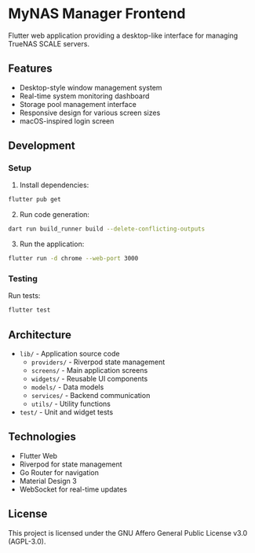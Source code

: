 # MyNAS Manager Frontend

Flutter web application providing a desktop-like interface for managing TrueNAS SCALE servers.

## Features

- Desktop-style window management system
- Real-time system monitoring dashboard
- Storage pool management interface
- Responsive design for various screen sizes
- macOS-inspired login screen

## Development

### Setup

1. Install dependencies:
```bash
flutter pub get
```

2. Run code generation:
```bash
dart run build_runner build --delete-conflicting-outputs
```

3. Run the application:
```bash
flutter run -d chrome --web-port 3000
```

### Testing

Run tests:
```bash
flutter test
```

## Architecture

- `lib/` - Application source code
  - `providers/` - Riverpod state management
  - `screens/` - Main application screens
  - `widgets/` - Reusable UI components
  - `models/` - Data models
  - `services/` - Backend communication
  - `utils/` - Utility functions
- `test/` - Unit and widget tests

## Technologies

- Flutter Web
- Riverpod for state management
- Go Router for navigation
- Material Design 3
- WebSocket for real-time updates

## License

This project is licensed under the GNU Affero General Public License v3.0 (AGPL-3.0).